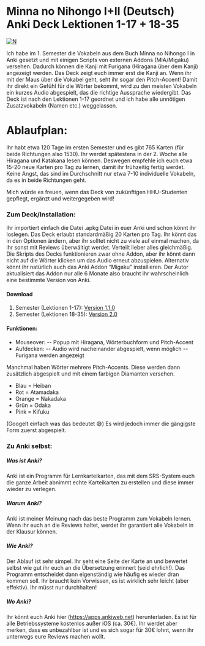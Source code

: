 # Minna no Nihongo I+II (Deutsch) Anki Deck Lektionen 1-17 + 18-35

[![N](https://japanese4life.com/wp-content/uploads/2018/04/anki-logo.png)](https://apps.ankiweb.net) 

Ich habe im 1. Semester die Vokabeln aus dem Buch Minna no Nihongo I in Anki gesetzt und mit einigen Scripts von externen Addons (MIA/Migaku) versehen. Dadurch können die Kanji mit Furigana (Hiragana über dem Kanji) angezeigt werden. Das Deck zeigt euch immer erst die Kanji an. Wenn ihr mit der Maus über die Vokabel geht, seht ihr sogar den Pitch-Accent! Damit ihr direkt ein Gefühl für die Wörter bekommt, wird zu den meisten Vokabeln ein kurzes Audio abgespielt, das die richtige Aussprache wiedergibt.
Das Deck ist nach den Lektionen 1-17 geordnet und ich habe alle unnötigen Zusatzvokabeln (Namen etc.) weggelassen.

# Ablaufplan:
Ihr habt etwa 120 Tage im ersten Semester und es gibt 765 Karten (für beide Richtungen also 1530). Ihr werdet spätestens in der 2. Woche alle Hiragana und Katakana lesen können. Deswegen empfehle ich euch etwa 15-20 neue Karten pro Tag zu lernen, damit ihr frühzeitig fertig werdet. Keine Angst, das sind im Durchschnitt nur etwa 7-10 individuelle Vokabeln, da es in beide Richtungen geht.

Mich würde es freuen, wenn das Deck von zukünftigen HHU-Studenten gepflegt, ergänzt und weitergegeben wird!

### Zum Deck/Installation:
Ihr importiert einfach die Datei .apkg Datei in euer Anki und schon könnt ihr loslegen. Das Deck erlaubt standardmäßig 20 Karten pro Tag. Ihr könnt das in den Optionen ändern, aber ihr solltet nicht zu viele auf einmal machen, da ihr sonst mit Reviews überwältigt werdet. Verteilt lieber alles gleichmäßig.
Die Skripts des Decks funktionieren zwar ohne Addon, aber ihr könnt dann nicht auf die Wörter klicken um das Audio erneut abzuspielen. Alternativ könnt ihr natürlich auch das Anki Addon “Migaku” installieren. Der Autor aktualisiert das Addon nur alle 6 Monate also braucht ihr wahrscheinlich eine bestimmte Version von Anki.

#### Download
1. Semester (Lektionen 1-17): [Version 1.1.0](https://github.com/aomizu/anki/raw/main/Minna%20no%20Nihongo%20I%20Vokabeln%201-17_1.1.apkg)
2. Semester (Lektionen 18-35): [Version 2.0](https://github.com/aomizu/anki/raw/main/Minna%20no%20Nihongo%20II%20Vokabeln%2018-35.apkg)

#### Funktionen:
- Mouseover:
-- Popup mit Hiragana, Wörterbuchform und Pitch-Accent
- Aufdecken:
-- Audio wird nacheinander abgespielt, wenn möglich
-- Furigana werden angezeigt

Manchmal haben Wörter mehrere Pitch-Accents. Diese werden dann zusätzlich abgespielt und mit einem farbigen Diamanten versehen.

- Blau = Heiban
- Rot = Atamadaka
- Orange = Nakadaka
- Grün = Odaka
- Pink = Kifuku

(Googelt einfach was das bedeutet 😅)
Es wird jedoch immer die gängigste Form zuerst abgespielt.

### Zu Anki selbst:

##### Was ist Anki?
Anki ist ein Programm für Lernkarteikarten, das mit dem SRS-System euch die ganze Arbeit abnimmt echte Karteikarten zu erstellen und diese immer wieder zu verlegen.
##### Warum Anki?
Anki ist meiner Meinung nach das beste Programm zum Vokabeln lernen. Wenn ihr euch an die Reviews haltet, werdet ihr garantiert alle Vokabeln in der Klausur können.
##### Wie Anki?
Der Ablauf ist sehr simpel. Ihr seht eine Seite der Karte an und bewertet selbst wie gut ihr euch an die Übersetzung erinnert (seid ehrlich!). Das Programm entscheidet dann eigenständig wie häufig es wieder dran kommen soll. Ihr braucht kein Vorwissen, es ist wirklich sehr leicht (aber effektiv). Ihr müsst nur durchhalten!
##### Wo Anki?
Ihr könnt euch Anki hier (https://apps.ankiweb.net) herunterladen. Es ist für alle Betriebssysteme kostenlos außer iOS (ca. 30€). Ihr werdet aber merken, dass es unbezahlbar ist und es sich sogar für 30€ lohnt, wenn ihr unterwegs eure Reviews machen wollt.
